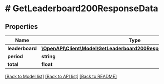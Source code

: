 # # GetLeaderboard200ResponseData

## Properties

Name | Type | Description | Notes
------------ | ------------- | ------------- | -------------
**leaderboard** | [**\OpenAPI\Client\Model\GetLeaderboard200ResponseDataLeaderboardInner[]**](GetLeaderboard200ResponseDataLeaderboardInner.md) |  | [optional]
**period** | **string** |  | [optional]
**total** | **float** |  | [optional]

[[Back to Model list]](../../README.md#models) [[Back to API list]](../../README.md#endpoints) [[Back to README]](../../README.md)
